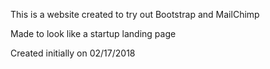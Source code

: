 This is a website created to try out Bootstrap and MailChimp

Made to look like a startup landing page

Created initially on 02/17/2018